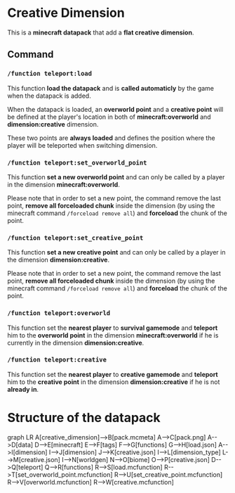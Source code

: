 # Creative Dimension
This is a **minecraft datapack** that add a **flat creative dimension**.



## Command
### `/function teleport:load`

This function **load the datapack** and is **called automaticly** by the game when the datapack is added.

When the datapack is loaded, an **overworld point** and a **creative point** will be defined at the player's location in both of **minecraft:overworld** and **dimension:creative** dimension.

These two points are **always loaded** and defines the position where the player will be teleported when switching dimension.


### `/function teleport:set_overworld_point`

This function **set a new overworld point** and can only be called by a player in the dimension **minecraft:overworld**.

Please note that in order to set a new point, the command remove the last point, **remove all forceloaded chunk** inside the dimension (by using the minecraft command `/forceload remove all`) and **forceload** the chunk of the point.


### `/function teleport:set_creative_point`

This function **set a new creative point** and can only be called by a player in the dimension **dimension:creative**.

Please note that in order to set a new point, the command remove the last point, **remove all forceloaded chunk** inside the dimension (by using the minecraft command `/forceload remove all`) and **forceload** the chunk of the point.


### `/function teleport:overworld`

This function set the **nearest player** to **survival gamemode** and **teleport** him to the **overworld point** in the dimension **minecraft:overworld** if he is currently in the dimension **dimension:creative**.


### `/function teleport:creative`

This function set the **nearest player** to **creative gamemode** and **teleport** him to the **creative point** in the dimension **dimension:creative** if he is not **already in**.


# Structure of the datapack

graph LR
A[creative_dimension]-->B[pack.mcmeta]
A-->C[pack.png]
A-->D[data]
D-->E[minecraft]
E-->F[tags]
F-->G[functions]
G-->H[load.json]
A-->I[dimension]
I-->J[dimension]
J-->K[creative.json]
I-->L[dimension_type]
L-->M[creative.json]
I-->N[worldgen]
N-->O[biome]
O-->P[creative.json]
D-->Q[teleport]
Q-->R[functions]
R-->S[load.mcfunction]
R-->T[set_overworld_point.mcfunction]
R-->U[set_creative_point.mcfunction]
R-->V[overworld.mcfunction]
R-->W[creative.mcfunction]